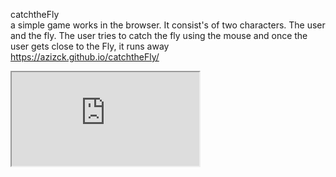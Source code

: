  catchtheFly
 </br>
a simple game works in the browser. It consist's of two characters. The user and the fly. The user tries to catch the fly using the mouse and once the user gets close to the Fly, it runs away
</br>
https://azizck.github.io/catchtheFly/
<iframe src="https://www.w3schools.com"></iframe>
